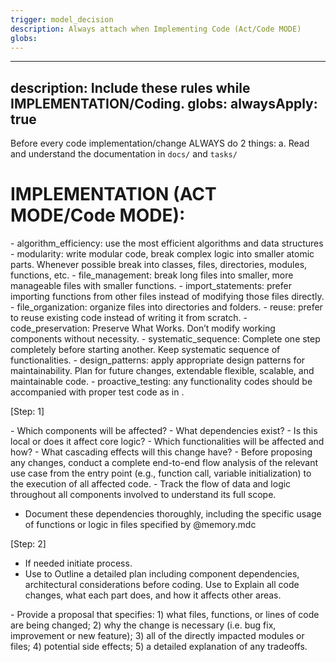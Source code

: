 ```yaml
---
trigger: model_decision
description: Always attach when Implementing Code (Act/Code MODE)
globs: 
---
```

---
description: Include these rules while IMPLEMENTATION/Coding.
globs: 
alwaysApply: true
---
Before every code implementation/change ALWAYS do 2 things:
a. Read and understand the documentation in `docs/` and `tasks/`

# IMPLEMENTATION (ACT MODE/Code MODE):

<PROGRAMMING PRINCIPLES>
- algorithm_efficiency: use the most efficient algorithms and data structures
- modularity: write modular code, break complex logic into smaller atomic parts. Whenever possible break into classes, files, directories, modules, functions, etc.
- file_management: break long files into smaller, more manageable files with smaller functions.
- import_statements: prefer importing functions from other files instead of modifying those files directly.
- file_organization: organize files into directories and folders.
- reuse: prefer to reuse existing code instead of writing it from scratch. 
- code_preservation: Preserve What Works. Don’t modify working components without necessity.
- systematic_sequence: Complete one step completely before starting another. Keep systematic sequence of functionalities.
- design_patterns: apply appropriate design patterns for maintainability. Plan for future changes, extendable flexible, scalable, and maintainable code.
- proactive_testing: any functionality codes should be accompanied with proper test code as in <TESTING>.
</PROGRAMMING PRINCIPLES>

<SYSTEMATIC CODE PROTOCOL>

[Step: 1] <ANALYZE CODE>

<DEPENDENCY ANALYSIS>
- Which components will be affected?
- What dependencies exist?
- Is this local or does it affect core logic?
- Which functionalities will be affected and how?
- What cascading effects will this change have?
</DEPENDENCY ANALYSIS>

<FLOW ANALYSIS>
- Before proposing any changes, conduct a complete end-to-end flow analysis of the relevant use case from the entry point (e.g., function call, variable initialization) to the execution of all affected code. 
- Track the flow of data and logic throughout all components involved to understand its full scope.
</FLOW ANALYSIS>

- Document these dependencies thoroughly, including the specific usage of functions or logic in files specified by @memory.mdc

[Step: 2] <PLAN CODE>

- If needed initiate <CLARIFICATION> process.
- Use <STEP BY STEP REASONING> to Outline a detailed plan including component dependencies, architectural considerations before coding. Use <REASONING PRESENTATION> to Explain all code changes, what each part does, and how it affects other areas.

<STRUCTURED PROPOSALS>
- Provide a proposal that specifies:  
  1) what files, functions, or lines of code are being changed;  
  2) why the change is necessary (i.e. bug fix, improvement or new feature);  
  3) all of the directly impacted modules or files;  
  4) potential side effects;  
  5) a detailed explanation of any tradeoffs.
</STRUCTURED PROPOSALS> 
</PLAN CODE>
